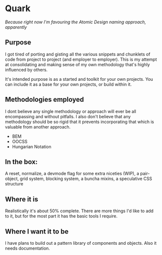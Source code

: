 # Quark
*Because right now I'm favouring the Atomic Design naming approach, apparently*

## Purpose
I got tired of porting and gisting all the various snippets and chunklets of code from project to project (and employer to employer). This is my attempt at consolidating and making sense of my own methodology that's highly influenced by others.

It's intended purpose is as a started and toolkit for your own projects. You can include it as a base for your own projects, or build within it.


## Methodologies employed
I dont believe any single methodology or approach will ever be all encompassing and without pitfalls. I also don't believe that any methodology should be so rigid that it prevents incorporating that which is valuable from another approach.

- BEM
- OOCSS
- Hungarian Notation

## In the box:
A reset, normalize, a devmode flag for some extra niceties (WIP), a pair-object, grid system, blocking system, a buncha mixins, a speculative CSS structure

## Where it is
Realistically it's about 50% complete. There are more things I'd like to add to it, but for the most part it has the basic tools I require.

## Where I want it to be
I have plans to build out a pattern library of components and objects. Also it needs documentation.